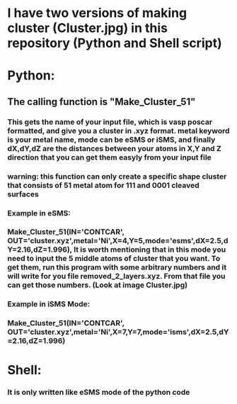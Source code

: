# I have two versions of making cluster (Cluster.jpg) in this repository (Python and Shell script)

# Python:

## The calling function is "Make_Cluster_51"
### This gets the name of your input file, which is vasp poscar formatted, and give you a cluster in .xyz format. metal keyword is your metal name, mode can be eSMS or iSMS, and finally dX,dY,dZ are the distances between your atoms in X,Y and Z direction that you can get them easyly from your input file
### warning: this function can only create a specific shape cluster that consists of 51 metal atom for 111 and 0001 cleaved surfaces
### Example in eSMS:
### Make_Cluster_51(IN='CONTCAR', OUT='cluster.xyz',metal='Ni',X=4,Y=5,mode='esms',dX=2.5,dY=2.16,dZ=1.996), It is worth mentioning that in this mode you need to input the 5 middle atoms of cluster that you want. To get them, run this program with some arbitrary numbers and it will write for you file removed_2_layers.xyz. From that file you can get those numbers. (Look at image Cluster.jpg)

### Example in iSMS Mode:
### Make_Cluster_51(IN='CONTCAR', OUT='cluster.xyz',metal='Ni',X=7,Y=7,mode='isms',dX=2.5,dY=2.16,dZ=1.996)


# Shell:

### It is only written like eSMS mode of the python code


